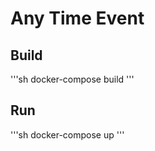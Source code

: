 # Any Time Event

<h2>Build</h2>
'''sh
docker-compose build
'''

<h2>Run </h2>

'''sh
docker-compose up
'''